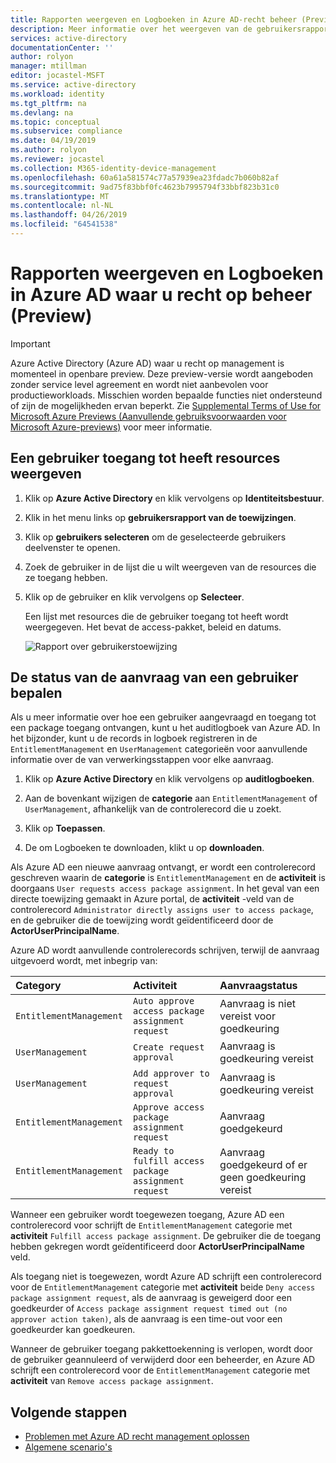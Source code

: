 ```yaml
---
title: Rapporten weergeven en Logboeken in Azure AD-recht beheer (Preview) - Azure Active Directory
description: Meer informatie over het weergeven van de gebruikersrapport van de toewijzingen op en auditlogboeken beschikbaar zijn in Azure Active Directory waar u recht op management (Preview).
services: active-directory
documentationCenter: ''
author: rolyon
manager: mtillman
editor: jocastel-MSFT
ms.service: active-directory
ms.workload: identity
ms.tgt_pltfrm: na
ms.devlang: na
ms.topic: conceptual
ms.subservice: compliance
ms.date: 04/19/2019
ms.author: rolyon
ms.reviewer: jocastel
ms.collection: M365-identity-device-management
ms.openlocfilehash: 60a61a581574c77a57939ea23fdadc7b060b82af
ms.sourcegitcommit: 9ad75f83bbf0fc4623b7995794f33bbf823b31c0
ms.translationtype: MT
ms.contentlocale: nl-NL
ms.lasthandoff: 04/26/2019
ms.locfileid: "64541538"
---
```

# <a name="view-reports-and-logs-in-azure-ad-entitlement-management-preview"></a>Rapporten weergeven en Logboeken in Azure AD waar u recht op beheer (Preview)

> [!IMPORTANT]
> Azure Active Directory (Azure AD) waar u recht op management is momenteel in openbare preview.
> Deze preview-versie wordt aangeboden zonder service level agreement en wordt niet aanbevolen voor productieworkloads. Misschien worden bepaalde functies niet ondersteund of zijn de mogelijkheden ervan beperkt.
> Zie [Supplemental Terms of Use for Microsoft Azure Previews (Aanvullende gebruiksvoorwaarden voor Microsoft Azure-previews)](https://azure.microsoft.com/support/legal/preview-supplemental-terms/) voor meer informatie.

## <a name="view-resources-a-user-has-access-to"></a>Een gebruiker toegang tot heeft resources weergeven

1. Klik op **Azure Active Directory** en klik vervolgens op **Identiteitsbestuur**.

1. Klik in het menu links op **gebruikersrapport van de toewijzingen**.

1. Klik op **gebruikers selecteren** om de geselecteerde gebruikers deelvenster te openen.

1. Zoek de gebruiker in de lijst die u wilt weergeven van de resources die ze toegang hebben.

1. Klik op de gebruiker en klik vervolgens op **Selecteer**.

    Een lijst met resources die de gebruiker toegang tot heeft wordt weergegeven. Het bevat de access-pakket, beleid en datums.

    ![Rapport over gebruikerstoewijzing](./media/entitlement-management-reports/user-assignments-report.png)

## <a name="determine-the-status-of-a-users-request"></a>De status van de aanvraag van een gebruiker bepalen

Als u meer informatie over hoe een gebruiker aangevraagd en toegang tot een package toegang ontvangen, kunt u het auditlogboek van Azure AD. In het bijzonder, kunt u de records in logboek registreren in de `EntitlementManagement` en `UserManagement` categorieën voor aanvullende informatie over de van verwerkingsstappen voor elke aanvraag.  

1. Klik op **Azure Active Directory** en klik vervolgens op **auditlogboeken**.

1. Aan de bovenkant wijzigen de **categorie** aan `EntitlementManagement` of `UserManagement`, afhankelijk van de controlerecord die u zoekt.  

1. Klik op **Toepassen**.

1. De om Logboeken te downloaden, klikt u op **downloaden**.

Als Azure AD een nieuwe aanvraag ontvangt, er wordt een controlerecord geschreven waarin de **categorie** is `EntitlementManagement` en de **activiteit** is doorgaans `User requests access package assignment`.  In het geval van een directe toewijzing gemaakt in Azure portal, de **activiteit** -veld van de controlerecord `Administrator directly assigns user to access package`, en de gebruiker die de toewijzing wordt geïdentificeerd door de **ActorUserPrincipalName**.

Azure AD wordt aanvullende controlerecords schrijven, terwijl de aanvraag uitgevoerd wordt, met inbegrip van:

| Category | Activiteit | Aanvraagstatus |
| :---- | :------------ | :------------ |
| `EntitlementManagement` | `Auto approve access package assignment request` | Aanvraag is niet vereist voor goedkeuring |
| `UserManagement` | `Create request approval` | Aanvraag is goedkeuring vereist |
| `UserManagement` | `Add approver to request approval` | Aanvraag is goedkeuring vereist |
| `EntitlementManagement` | `Approve access package assignment request` | Aanvraag goedgekeurd |
| `EntitlementManagement` | `Ready to fulfill access package assignment request` |Aanvraag goedgekeurd of er geen goedkeuring vereist |

Wanneer een gebruiker wordt toegewezen toegang, Azure AD een controlerecord voor schrijft de `EntitlementManagement` categorie met **activiteit** `Fulfill access package assignment`.  De gebruiker die de toegang hebben gekregen wordt geïdentificeerd door **ActorUserPrincipalName** veld.

Als toegang niet is toegewezen, wordt Azure AD schrijft een controlerecord voor de `EntitlementManagement` categorie met **activiteit** beide `Deny access package assignment request`, als de aanvraag is geweigerd door een goedkeurder of `Access package assignment request timed out (no approver action taken)`, als de aanvraag is een time-out voor een goedkeurder kan goedkeuren.

Wanneer de gebruiker toegang pakkettoekenning is verlopen, wordt door de gebruiker geannuleerd of verwijderd door een beheerder, en Azure AD schrijft een controlerecord voor de `EntitlementManagement` categorie met **activiteit** van `Remove access package assignment`.

## <a name="next-steps"></a>Volgende stappen

- [Problemen met Azure AD recht management oplossen](entitlement-management-troubleshoot.md)
- [Algemene scenario's](entitlement-management-scenarios.md)
